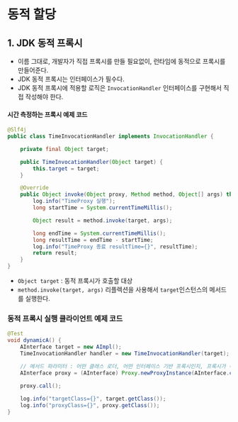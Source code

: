 # 동적 할당

## 1. JDK 동적 프록시
 * 이름 그대로, 개발자가 직접 프록시를 만들 필요없이, 런타임에 동적으로 프록시를 만들어준다.
 * JDK 동적 프록시는 인터페이스가 필수다. 
 * JDK 동적 프록시에 적용할 로직은 `InvocationHandler` 인터페이스를 구현해서 직접 작성해야 한다.

#### 시간 측정하는 프록시 예제 코드
```java
@Slf4j
public class TimeInvocationHandler implements InvocationHandler {

    private final Object target;

    public TimeInvocationHandler(Object target) {
        this.target = target;
    }

    @Override
    public Object invoke(Object proxy, Method method, Object[] args) throws Throwable {
        log.info("TimeProxy 실행");
        long startTime = System.currentTimeMillis();

        Object result = method.invoke(target, args);

        long endTime = System.currentTimeMillis();
        long resultTime = endTime - startTime;
        log.info("TimeProxy 종료 resultTime={}", resultTime);
        return result;
    }
}

```
 * `Object target` : 동적 프록시가 호출할 대상
 * `method.invoke(target, args)` 리플렉션을 사용해서 `target`인스턴스의 메서드를 실행한다. 


### 동적 프록시 실행 클라이언트 예제 코드
```java
@Test
void dynamicA() {
    AInterface target = new AImpl(); 
    TimeInvocationHandler handler = new TimeInvocationHandler(target);

    // 메서드 파라미터 : 어떤 클래스 로더, 어떤 인터페이스 기반 프록시인지, 프록시가 수행할 로직
    AInterface proxy = (AInterface) Proxy.newProxyInstance(AInterface.class.getClassLoader(), new Class[]{AInterface.class}, handler);

    proxy.call();
    
    log.info("targetClass={}", target.getClass());
    log.info("proxyClass={}", proxy.getClass());
}
```
